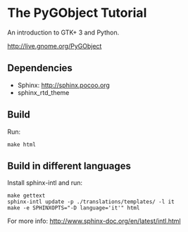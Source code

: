 The PyGObject Tutorial
======================

An introduction to GTK+ 3 and Python.

http://live.gnome.org/PyGObject

Dependencies
------------
- Sphinx: http://sphinx.pocoo.org
- sphinx_rtd_theme


Build
-----
Run:

```
make html
```

Build in different languages
----------------------------
Install sphinx-intl and run:

```
make gettext
sphinx-intl update -p ./translations/templates/ -l it
make -e SPHINXOPTS="-D language='it'" html
```

For more info:
http://www.sphinx-doc.org/en/latest/intl.html
